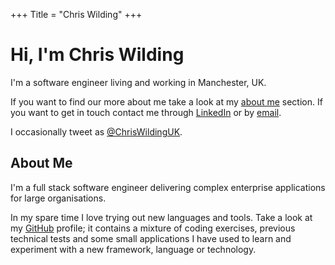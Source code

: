 +++
Title = "Chris Wilding"
+++
# Hi, I'm Chris Wilding

I'm a software engineer living and working in Manchester, UK.

If you want to find our more about me take a look at my [about me](#about-me) section. If you want to get in touch contact me through [LinkedIn](https://uk.linkedin.com/in/ChrisWildingUK) or by [email](mailto:hello@chriswilding.co.uk).

I occasionally tweet as [@ChrisWildingUK](https://twitter.com/@ChrisWildingUK).

## About Me

I'm a full stack software engineer delivering complex enterprise applications for large organisations.

In my spare time I love trying out new languages and tools. Take a look at my [GitHub](https://github.com/ChrisWilding) profile; it contains a mixture of coding exercises, previous technical tests and some small applications I have used to learn and experiment with a new framework, language or technology.
